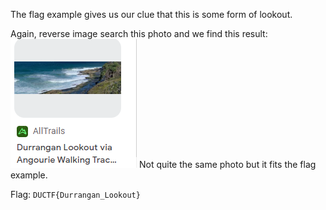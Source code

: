 The flag example gives us our clue that this is some form of lookout.

Again, reverse image search this photo and we find this result:
![](attachments/Pasted%20image%2020230903145610.png)
Not quite the same photo but it fits the flag example.

Flag: `DUCTF{Durrangan_Lookout}`